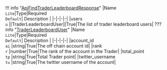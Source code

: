 !!! info "[ApiFindTraderLeaderboardResponse](schemas/api_find_trader_leaderboard_response.md)"
    |Name<br>`Lite`|Type|Required<br>`Default`| Description |
    |-|-|-|-|
    |users<br>`u` |[TraderLeaderboardUser]|True|The list of trader leaderboard users|
    ??? info "[TraderLeaderboardUser](schemas/trader_leaderboard_user.md)"
        |Name<br>`Lite`|Type|Required<br>`Default`| Description |
        |-|-|-|-|
        |account_id<br>`ai` |string|True|The off chain account id|
        |rank<br>`r` |number|True|The rank of the account in the Trader|
        |total_point<br>`tp` |string|True|Total Trader point|
        |twitter_username<br>`tu` |string|True|The twitter username of the account|

